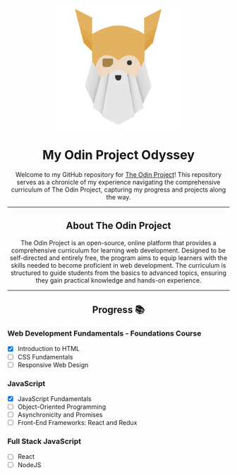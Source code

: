 <p align="center">
  <img src="./images/odin-project.png" />
</p>

<h1 align="center">My Odin Project Odyssey</h1>

<div align="center">
    
  Welcome to my GitHub repository for [The Odin Project](https://www.theodinproject.com/)!
  This repository serves as a chronicle of my experience navigating the comprehensive curriculum of The Odin Project,
  capturing my progress and projects along the way.

</div>

---

<h2 align="center">About The Odin Project</h2>

<div align="center">
  The Odin Project is an open-source, online platform that provides a comprehensive curriculum for learning web development. Designed to be self-directed and entirely free, the program aims to equip learners with the skills needed to become proficient in web development. The curriculum is structured to guide students from the basics to advanced topics, ensuring they gain practical knowledge and hands-on experience.
</div>

---

<h2 align="center">Progress 📚</h2>
<h3 align="left">Web Development Fundamentals - Foundations Course</h3>

- [x] Introduction to HTML
- [ ] CSS Fundamentals
- [ ] Responsive Web Design

<h3 align="left">JavaScript</h3>

- [x] JavaScript Fundamentals
- [ ] Object-Oriented Programming
- [ ] Asynchronicity and Promises
- [ ] Front-End Frameworks: React and Redux

<h3 align="left">Full Stack JavaScript</h3>

- [ ] React
- [ ] NodeJS
